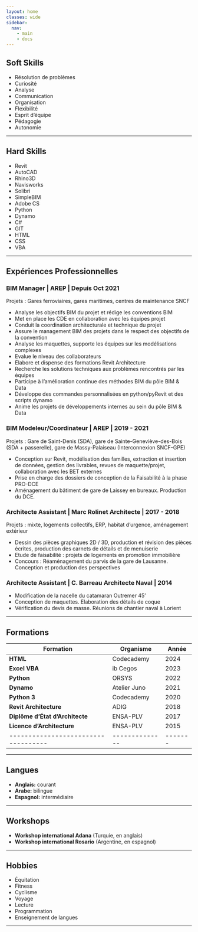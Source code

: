 ```yaml
---
layout: home
classes: wide
sidebar:
  nav: 
    - main
    - docs
---
```


## Soft Skills

- Résolution de problèmes
- Curiosité
- Analyse
- Communication
- Organisation
- Flexibilité
- Esprit d’équipe
- Pédagogie
- Autonomie

---

## Hard Skills

- Revit
- AutoCAD
- Rhino3D
- Navisworks
- Solibri
- SimpleBIM
- Adobe CS
- Python
- Dynamo
- C#
- GIT
- HTML
- CSS
- VBA

---

## Expériences Professionnelles

### BIM Manager | AREP | Depuis Oct 2021
Projets : Gares ferroviaires, gares maritimes, centres de maintenance SNCF

- Analyse les objectifs BIM du projet et rédige les conventions BIM
- Met en place les CDE en collaboration avec les équipes projet
- Conduit la coordination architecturale et technique du projet
- Assure le management BIM des projets dans le respect des objectifs de la convention
- Analyse les maquettes, supporte les équipes sur les modélisations complexes
- Evalue le niveau des collaborateurs
- Elabore et dispense des formations Revit Architecture
- Recherche les solutions techniques aux problèmes rencontrés par les équipes
- Participe à l’amélioration continue des méthodes BIM du pôle BIM & Data
- Développe des commandes personnalisées en python/pyRevit et des scripts dynamo
- Anime les projets de développements internes au sein du pôle BIM & Data

### BIM Modeleur/Coordinateur | AREP | 2019 - 2021
Projets : Gare de Saint-Denis (SDA), gare de Sainte-Geneviève-des-Bois (SDA + passerelle), gare de Massy-Palaiseau (Interconnexion SNCF-GPE)

- Conception sur Revit, modélisation des familles, extraction et insertion de données, gestion des livrables, revues de maquette/projet, collaboration avec les BET externes
- Prise en charge des dossiers de conception de la Faisabilité à la phase PRO-DCE
- Aménagement du bâtiment de gare de Laissey en bureaux. Production du DCE.

### Architecte Assistant | Marc Rolinet Architecte | 2017 - 2018
Projets : mixte, logements collectifs, ERP, habitat d’urgence, aménagement extérieur

- Dessin des pièces graphiques 2D / 3D, production et révision des pièces écrites, production des carnets de détails et de menuiserie
- Etude de faisabilité : projets de logements en promotion immobilière
- Concours : Réaménagement du parvis de la gare de Lausanne. Conception et production des perspectives

### Architecte Assistant | C. Barreau Architecte Naval | 2014
- Modification de la nacelle du catamaran Outremer 45’
- Conception de maquettes. Elaboration des détails de coque
- Vérification du devis de masse. Réunions de chantier naval à Lorient

---

## Formations
[//]: # (put in table form)

| Formation                         | Organisme    | Année |
|-----------------------------------|--------------|-------|
| **HTML**                          | Codecademy   | 2024  |
| **Excel VBA**                     | ib Cegos     | 2023  |
| **Python**                        | ORSYS        | 2022  |
| **Dynamo**                        | Atelier Juno | 2021  |
| **Python 3**                      | Codecademy   | 2020  |
| **Revit Architecture**            | ADIG         | 2018  |
| **Diplôme d’État d’Architecte**   | ENSA-PLV     | 2017  |
| **Licence d’Architecture**        | ENSA-PLV     | 2015  |
|-----------------------------------|--------------|-------|

---

## Langues

- **Anglais:** courant
- **Arabe:** bilingue
- **Espagnol:** intermédiaire

---

## Workshops

- **Workshop international Adana** (Turquie, en anglais)
- **Workshop international Rosario** (Argentine, en espagnol)

---

## Hobbies

- Équitation
- Fitness
- Cyclisme
- Voyage
- Lecture
- Programmation
- Enseignement de langues

---


